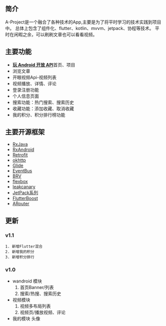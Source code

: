 
## 简介
A-Project是一个融合了各种技术的App,主要是为了将平时学习的技术实践到项目中。
总体上包含了组件化、flutter、kotlin、mvvm、jetpack、协程等技术。
平时在闲暇之余，可以刷刷文章也可以看看视频。

## 主要功能
- [**玩 Android 开放 API**](http://www.wanandroid.com/blog/show/2)首页、项目
- 浏览文章
- 开眼视频Api-视频列表
- 视频播放、详情、评论
- 登录注册功能
- 个人信息页面
- 搜索功能：热门搜索、搜索历史
- 收藏功能：添加收藏、取消收藏
- 我的积分、积分排行榜功能

## 主要开源框架
 - [RxJava](https://github.com/ReactiveX/RxJava)
 - [RxAndroid](https://github.com/ReactiveX/RxAndroid)
 - [Retrofit](https://github.com/square/retrofit)
 - [okhttp](https://github.com/square/okhttp)
 - [Glide](https://github.com/bumptech/glide)
 - [EventBus](https://github.com/greenrobot/EventBus)
 - [BRV](https://github.com/CymChad/BaseRecyclerViewAdapterHelper)
 - [flexbox](https://github.com/google/flexbox-layout)
 - [leakcanary](https://github.com/square/leakcanary)
 - [JetPack系列](https://developer.android.com/jetpack)
 - [FlutterBoost](https://github.com/alibaba/flutter_boost)
 - [ARouter](https://github.com/alibaba/ARouter)

## 更新

### v1.1
    1. 新增Flutter混合
    2. 新增我的积分
    3. 新增积分排行

### v1.0
 - wandroid 模块 
    1. 首页Banner/列表
    2. 搜索/热搜、搜索历史
 - 视频模块
    1. 视频多布局列表
    2. 视频页/播放视频、评论
 - 我的模块
    头像
